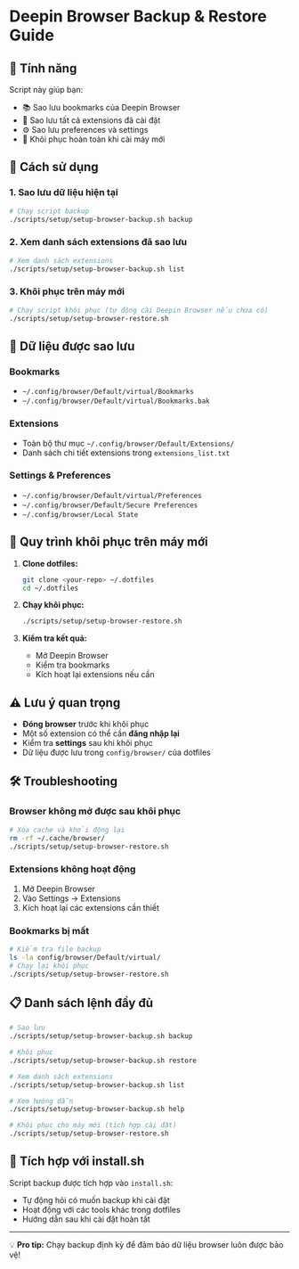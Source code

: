 # Deepin Browser Backup & Restore Guide

## 🚀 Tính năng

Script này giúp bạn:
- 📚 Sao lưu bookmarks của Deepin Browser
- 🔧 Sao lưu tất cả extensions đã cài đặt
- ⚙️ Sao lưu preferences và settings
- 🔄 Khôi phục hoàn toàn khi cài máy mới

## 📖 Cách sử dụng

### 1. Sao lưu dữ liệu hiện tại

```bash
# Chạy script backup
./scripts/setup/setup-browser-backup.sh backup
```

### 2. Xem danh sách extensions đã sao lưu

```bash
# Xem danh sách extensions
./scripts/setup/setup-browser-backup.sh list
```

### 3. Khôi phục trên máy mới

```bash
# Chạy script khôi phục (tự động cài Deepin Browser nếu chưa có)
./scripts/setup/setup-browser-restore.sh
```

## 📁 Dữ liệu được sao lưu

### Bookmarks
- `~/.config/browser/Default/virtual/Bookmarks`
- `~/.config/browser/Default/virtual/Bookmarks.bak`

### Extensions
- Toàn bộ thư mục `~/.config/browser/Default/Extensions/`
- Danh sách chi tiết extensions trong `extensions_list.txt`

### Settings & Preferences
- `~/.config/browser/Default/virtual/Preferences`
- `~/.config/browser/Default/Secure Preferences`
- `~/.config/browser/Local State`

## 🔄 Quy trình khôi phục trên máy mới

1. **Clone dotfiles:**
   ```bash
   git clone <your-repo> ~/.dotfiles
   cd ~/.dotfiles
   ```

2. **Chạy khôi phục:**
   ```bash
   ./scripts/setup/setup-browser-restore.sh
   ```

3. **Kiểm tra kết quả:**
   - Mở Deepin Browser
   - Kiểm tra bookmarks
   - Kích hoạt lại extensions nếu cần

## ⚠️ Lưu ý quan trọng

- **Đóng browser** trước khi khôi phục
- Một số extension có thể cần **đăng nhập lại**
- Kiểm tra **settings** sau khi khôi phục
- Dữ liệu được lưu trong `config/browser/` của dotfiles

## 🛠️ Troubleshooting

### Browser không mở được sau khôi phục
```bash
# Xóa cache và khởi động lại
rm -rf ~/.cache/browser/
./scripts/setup/setup-browser-restore.sh
```

### Extensions không hoạt động
1. Mở Deepin Browser
2. Vào Settings → Extensions
3. Kích hoạt lại các extensions cần thiết

### Bookmarks bị mất
```bash
# Kiểm tra file backup
ls -la config/browser/Default/virtual/
# Chạy lại khôi phục
./scripts/setup/setup-browser-restore.sh
```

## 📋 Danh sách lệnh đầy đủ

```bash
# Sao lưu
./scripts/setup/setup-browser-backup.sh backup

# Khôi phục
./scripts/setup/setup-browser-backup.sh restore

# Xem danh sách extensions
./scripts/setup/setup-browser-backup.sh list

# Xem hướng dẫn
./scripts/setup/setup-browser-backup.sh help

# Khôi phục cho máy mới (tích hợp cài đặt)
./scripts/setup/setup-browser-restore.sh
```

## 🎯 Tích hợp với install.sh

Script backup được tích hợp vào `install.sh`:
- Tự động hỏi có muốn backup khi cài đặt
- Hoạt động với các tools khác trong dotfiles
- Hướng dẫn sau khi cài đặt hoàn tất

---

💡 **Pro tip:** Chạy backup định kỳ để đảm bảo dữ liệu browser luôn được bảo vệ!
